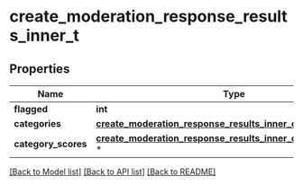 # create_moderation_response_results_inner_t

## Properties
Name | Type | Description | Notes
------------ | ------------- | ------------- | -------------
**flagged** | **int** |  | 
**categories** | [**create_moderation_response_results_inner_categories_t**](create_moderation_response_results_inner_categories.md) \* |  | 
**category_scores** | [**create_moderation_response_results_inner_category_scores_t**](create_moderation_response_results_inner_category_scores.md) \* |  | 

[[Back to Model list]](../README.md#documentation-for-models) [[Back to API list]](../README.md#documentation-for-api-endpoints) [[Back to README]](../README.md)


